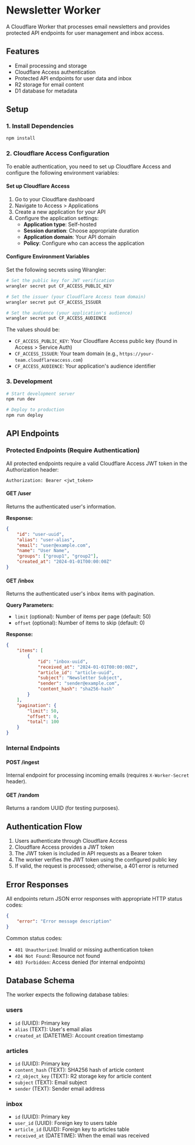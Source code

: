 # Newsletter Worker

A Cloudflare Worker that processes email newsletters and provides protected API endpoints for user management and inbox access.

## Features

- Email processing and storage
- Cloudflare Access authentication
- Protected API endpoints for user data and inbox
- R2 storage for email content
- D1 database for metadata

## Setup

### 1. Install Dependencies

```bash
npm install
```

### 2. Cloudflare Access Configuration

To enable authentication, you need to set up Cloudflare Access and configure the following environment variables:

#### Set up Cloudflare Access

1. Go to your Cloudflare dashboard
2. Navigate to Access > Applications
3. Create a new application for your API
4. Configure the application settings:
   - **Application type**: Self-hosted
   - **Session duration**: Choose appropriate duration
   - **Application domain**: Your API domain
   - **Policy**: Configure who can access the application

#### Configure Environment Variables

Set the following secrets using Wrangler:

```bash
# Set the public key for JWT verification
wrangler secret put CF_ACCESS_PUBLIC_KEY

# Set the issuer (your Cloudflare Access team domain)
wrangler secret put CF_ACCESS_ISSUER

# Set the audience (your application's audience)
wrangler secret put CF_ACCESS_AUDIENCE
```

The values should be:

- `CF_ACCESS_PUBLIC_KEY`: Your Cloudflare Access public key (found in Access > Service Auth)
- `CF_ACCESS_ISSUER`: Your team domain (e.g., `https://your-team.cloudflareaccess.com`)
- `CF_ACCESS_AUDIENCE`: Your application's audience identifier

### 3. Development

```bash
# Start development server
npm run dev

# Deploy to production
npm run deploy
```

## API Endpoints

### Protected Endpoints (Require Authentication)

All protected endpoints require a valid Cloudflare Access JWT token in the Authorization header:

```
Authorization: Bearer <jwt_token>
```

#### GET /user

Returns the authenticated user's information.

**Response:**

```json
{
	"id": "user-uuid",
	"alias": "user-alias",
	"email": "user@example.com",
	"name": "User Name",
	"groups": ["group1", "group2"],
	"created_at": "2024-01-01T00:00:00Z"
}
```

#### GET /inbox

Returns the authenticated user's inbox items with pagination.

**Query Parameters:**

- `limit` (optional): Number of items per page (default: 50)
- `offset` (optional): Number of items to skip (default: 0)

**Response:**

```json
{
	"items": [
		{
			"id": "inbox-uuid",
			"received_at": "2024-01-01T00:00:00Z",
			"article_id": "article-uuid",
			"subject": "Newsletter Subject",
			"sender": "sender@example.com",
			"content_hash": "sha256-hash"
		}
	],
	"pagination": {
		"limit": 50,
		"offset": 0,
		"total": 100
	}
}
```

### Internal Endpoints

#### POST /ingest

Internal endpoint for processing incoming emails (requires `X-Worker-Secret` header).

#### GET /random

Returns a random UUID (for testing purposes).

## Authentication Flow

1. Users authenticate through Cloudflare Access
2. Cloudflare Access provides a JWT token
3. The JWT token is included in API requests as a Bearer token
4. The worker verifies the JWT token using the configured public key
5. If valid, the request is processed; otherwise, a 401 error is returned

## Error Responses

All endpoints return JSON error responses with appropriate HTTP status codes:

```json
{
	"error": "Error message description"
}
```

Common status codes:

- `401 Unauthorized`: Invalid or missing authentication token
- `404 Not Found`: Resource not found
- `403 Forbidden`: Access denied (for internal endpoints)

## Database Schema

The worker expects the following database tables:

### users

- `id` (UUID): Primary key
- `alias` (TEXT): User's email alias
- `created_at` (DATETIME): Account creation timestamp

### articles

- `id` (UUID): Primary key
- `content_hash` (TEXT): SHA256 hash of article content
- `r2_object_key` (TEXT): R2 storage key for article content
- `subject` (TEXT): Email subject
- `sender` (TEXT): Sender email address

### inbox

- `id` (UUID): Primary key
- `user_id` (UUID): Foreign key to users table
- `article_id` (UUID): Foreign key to articles table
- `received_at` (DATETIME): When the email was received
